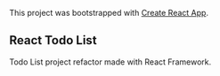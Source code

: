 This project was bootstrapped with [Create React App](https://github.com/facebook/create-react-app).

## React Todo List

Todo List project refactor made with React Framework.
